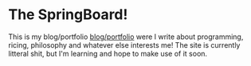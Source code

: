 # The SpringBoard!
This is my blog/portfolio [blog/portfolio](christhedevel.xyz) were I write about programming, ricing, philosophy and whatever else interests me! The site is currently litteral shit, but I'm learning and hope to make use of it soon.

